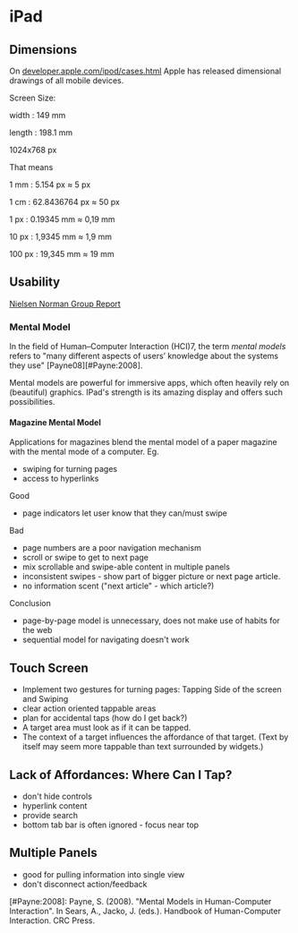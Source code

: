 # iPad

## Dimensions ##

On [developer.apple.com/ipod/cases.html](http://developer.apple.com/ipod/cases.html) Apple has released dimensional drawings of all mobile devices.

Screen Size:

width
:	149 mm

length
:	198.1 mm

1024x768 px

That means

1 mm
:	5.154 px ≈ 5 px

1 cm
:	62.8436764 px ≈ 50 px

1 px
:	0.19345 mm ≈ 0,19 mm

10 px
:	1,9345 mm ≈ 1,9 mm

100 px
:	19,345 mm ≈ 19 mm

## Usability ##

[Nielsen Norman Group Report][nngroup.ipad]

### Mental Model ###

In the field of Human–Computer Interaction (HCI)7, the term _mental models_ refers to "many different aspects of users’ knowledge about the systems they use" [Payne08][#Payne:2008].

Mental models are powerful for immersive apps, which often heavily rely on (beautiful) graphics. IPad's strength is its amazing display and offers such possibilities.

#### Magazine Mental Model ####

Applications for magazines blend the mental model of a paper magazine with the mental mode of a computer. Eg.

- swiping for turning pages
- access to hyperlinks

Good

- page indicators let user know that they can/must swipe

Bad

- page numbers are a poor navigation mechanism
- scroll or swipe to get to next page
- mix scrollable and swipe-able content in multiple panels
- inconsistent swipes - show part of bigger picture or next page article.
- no information scent ("next article" - which article?)

Conclusion

- page-by-page model is unnecessary, does not make use of habits for the web
- sequential model for navigating doesn't work

## Touch Screen ##

- Implement two gestures for turning pages: Tapping Side of the screen and Swiping
- clear action oriented tappable areas
- plan for accidental taps (how do I get back?)
- A target area must look as if it can be tapped.
- The context of a target influences the affordance of that target. (Text by itself may seem more tappable than text surrounded by widgets.)

## Lack of Affordances: Where Can I Tap?

- don't hide controls
- hyperlink content
- provide search
- bottom tab bar is often ignored - focus near top

## Multiple Panels ##

- good for pulling information into single view
- don't disconnect action/feedback

[nngroup.ipad]:http://s3.amazonaws.com/nngroup/ipad-usability.pdf

[#Payne:2008]: Payne, S. (2008). "Mental Models in Human-Computer Interaction". In Sears, A., Jacko, J. (eds.). Handbook of Human-Computer Interaction. CRC Press.
